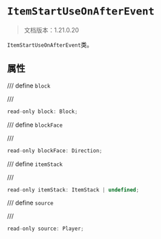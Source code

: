 # `ItemStartUseOnAfterEvent`

> 文档版本：1.21.0.20

`ItemStartUseOnAfterEvent`类。

## 属性

/// define
`block`


///

```js
read-only block: Block;
```


/// define
`blockFace`


///

```js
read-only blockFace: Direction;
```


/// define
`itemStack`


///

```js
read-only itemStack: ItemStack | undefined;
```


/// define
`source`


///

```js
read-only source: Player;
```

